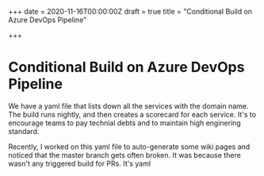 +++
date = 2020-11-16T00:00:00Z
draft = true
title = "Conditional Build on Azure DevOps Pipeline"

+++
# Conditional Build on Azure DevOps Pipeline

We have a yaml file that lists down all the services with the domain name. The build runs nightly, and then creates a scorecard for each service. It's to encourage teams to pay technial debts and to maintain high enginering standard. 

Recently, I worked on this yaml file to auto-generate some wiki pages and noticed that the master branch gets often broken. It was because there wasn't any triggered build for PRs. It's yaml 